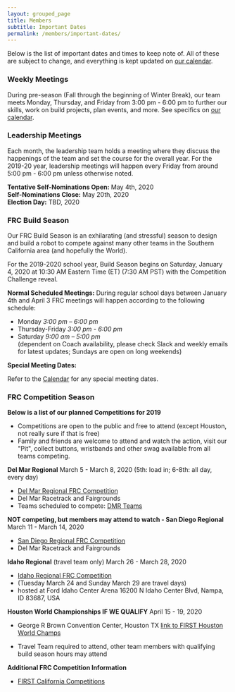 ```yaml
---
layout: grouped_page
title: Members
subtitle: Important Dates
permalink: /members/important-dates/
---
```


Below is the list of important dates and times to keep note of. All of these are subject to change, and everything is kept updated on [our calendar](/members/calendar/).

### Weekly Meetings

During pre-season (Fall through the beginning of Winter Break), our team meets Monday, Thursday, and Friday from 3:00 pm - 6:00 pm to further our skills, work on build projects, plan events, and more. See specifics on [our calendar](/members/calendar/).

### Leadership Meetings

Each month, the leadership team holds a meeting where they discuss the happenings of the team and set the course for the overall year. For the 2019-20 year, leadership meetings will happen every Friday from around 5:00 pm - 6:00 pm unless otherwise noted.

**Tentative Self-Nominations Open:** May 4th, 2020  
**Self-Nominations Close:** May 20th, 2020  
**Election Day:** TBD, 2020

### FRC Build Season

Our FRC Build Season is an exhilarating (and stressful) season to design and build a robot to compete against many other teams in the Southern California area (and hopefully the World).

For the 2019-2020 school year, Build Season begins on Saturday, January 4, 2020 at 10:30 AM Eastern Time (ET) (7:30 AM PST) with the Competition Challenge reveal.

**Normal Scheduled Meetings:** During regular school days between January 4th and April 3 FRC meetings will happen according to the following schedule:

+ Monday *3:00 pm – 6:00 pm*
+ Thursday-Friday *3:00 pm - 6:00 pm*
+ Saturday *9:00 am – 5:00 pm*  
(dependent on Coach availability, please check Slack and weekly emails for latest updates; Sundays are open on long weekends)

**Special Meeting Dates:**

Refer to the [Calendar](http://team3128.org/members/calendar/) for any special meeting dates.
<!--
Saturday, January 4th – Build Season Kickoff Day  
*CCA 7:00 am – 4:00 pm*  
Monday, January 20th – Martin Luther King, Jr. Day (No School)  
*CCA 9:00 am – 6:00 pm*  
Wednesday, January 22nd – Finals Prep  
*NO MEETING*
Thursday, January 23rd – Finals Prep  
*NO MEETING*
Monday, January 27th – Teacher Prep (No School)  
*Either Monday or Tuesday will be open; CCA 9:00 am – 4:00 pm*  
Tuesday, January 28th – Teacher Inservice (No School)  
*Either Monday or Tuesday will be open; CCA 9:00 am – 4:00 pm*  
Friday, February 14th – Lincoln Day (No School)  
*TBD*  
Saturday - Sunday, February 15-16th – President's Day Weekend  
*TBD, open Sunday CCA 9:00 am - 5:00 pm*  
Monday, February 17th – Washington Day (No School)  
*CCA 9:00 am - 5:00 pm*  
Tuesday, February 19th – Bag Day
*CCA 3:00 pm – 9:00 pm*  (Followed by our traditional trip to In-and-Out for dinner)
-->

### FRC Competition Season

**Below is a list of our planned Competitions for 2019**
+ Competitions are open to the public and free to attend (except Houston, not really sure if that is free)
+ Family and friends are welcome to attend and watch the action, visit our "Pit", collect buttons, wristbands and other swag available from all teams competing.

**Del Mar Regional**  March 5 - March 8, 2020 (5th: load in; 6-8th: all day, every day)
+ [Del Mar Regional FRC Competition](http://cadm.cafirst.org/)
+ Del Mar Racetrack and Fairgrounds
+ Teams scheduled to compete: [DMR Teams](https://www.thebluealliance.com/event/2020cadm)
<!--
+ March 9 after Regional - Team dinner, place TBD
-->

**NOT competing, but members may attend to watch - San Diego Regional**  March 11 - March 14, 2020
+ [San Diego Regional FRC Competition](https://www.thebluealliance.com/event/2020casd)
+ Del Mar Racetrack and Fairgrounds

**Idaho Regional** (travel team only) March 26 - March 28, 2020  
+ [Idaho Regional FRC Competition](https://www.thebluealliance.com/event/2020idbo)
+ (Tuesday March 24 and Sunday March 29 are travel days)
+ hosted at Ford Idaho Center Arena 16200 N Idaho Center Blvd, Nampa, ID 83687, USA

**Houston World Championships IF WE QUALIFY** April 15 - 19, 2020
+ George R Brown Convention Center, Houston TX [link to FIRST Houston World Champs](https://www.firstchampionship.org/houston-home)
<!--
+ *Rooms reserved at The Magnolia, downtown Houston*  [The Magnolia Hotel](https://magnoliahotels.com/houston/)
-->
+ Travel Team required to attend, other team members with qualifying build season hours may attend

**Additional FRC Competition Information**
+ [FIRST California Competitions](http://cafirst.org/programs/first-robotics-competition/)
